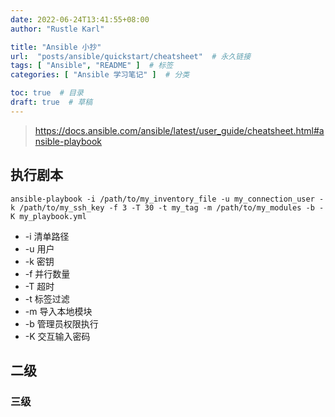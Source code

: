 ```yaml
---
date: 2022-06-24T13:41:55+08:00
author: "Rustle Karl"

title: "Ansible 小抄"
url:  "posts/ansible/quickstart/cheatsheet"  # 永久链接
tags: [ "Ansible", "README" ]  # 标签
categories: [ "Ansible 学习笔记" ]  # 分类

toc: true  # 目录
draft: true  # 草稿
---
```


> https://docs.ansible.com/ansible/latest/user_guide/cheatsheet.html#ansible-playbook

## 执行剧本

```shell
ansible-playbook -i /path/to/my_inventory_file -u my_connection_user -k /path/to/my_ssh_key -f 3 -T 30 -t my_tag -m /path/to/my_modules -b -K my_playbook.yml
```

- -i 清单路径
- -u 用户
- -k 密钥
- -f 并行数量
- -T 超时
- -t 标签过滤
- -m 导入本地模块
- -b 管理员权限执行
- -K 交互输入密码

## 二级

### 三级

```shell

```

```ini

```

```yaml

```
